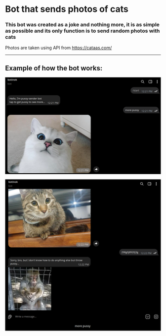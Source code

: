 # Bot that sends photos of cats

### This bot was created as a joke and nothing more, it is as simple as possible and its only function is to send random photos with cats

Photos are taken using API from https://cataas.com/

---

## Example of how the bot works:

![example](/example1.png)

![example](/example2.png)